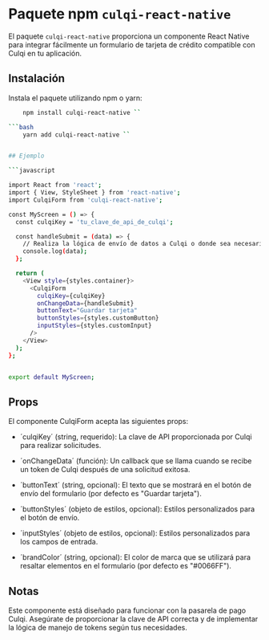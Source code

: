 # Paquete npm `culqi-react-native`

El paquete `culqi-react-native` proporciona un componente React Native para integrar fácilmente un formulario de tarjeta de crédito compatible con Culqi en tu aplicación.

## Instalación

Instala el paquete utilizando npm o yarn:

```bash
	npm install culqi-react-native ``

```bash
	yarn add culqi-react-native ``


## Ejemplo

```javascript

import React from 'react';
import { View, StyleSheet } from 'react-native';
import CulqiForm from 'culqi-react-native';

const MyScreen = () => {
  const culqiKey = 'tu_clave_de_api_de_culqi';

  const handleSubmit = (data) => {
    // Realiza la lógica de envío de datos a Culqi o donde sea necesario
    console.log(data);
  };

  return (
    <View style={styles.container}>
      <CulqiForm
        culqiKey={culqiKey}
        onChangeData={handleSubmit}
        buttonText="Guardar tarjeta"
        buttonStyles={styles.customButton}
        inputStyles={styles.customInput}
      />
    </View>
  );
};


export default MyScreen;
```

## Props
El componente CulqiForm acepta las siguientes props:

- ´culqiKey´ (string, requerido): La clave de API proporcionada por Culqi para realizar solicitudes.

- ´onChangeData´ (función): Un callback que se llama cuando se recibe un token de Culqi después de una solicitud exitosa.

- ´buttonText´ (string, opcional): El texto que se mostrará en el botón de envío del formulario (por defecto es "Guardar tarjeta").

- ´buttonStyles´ (objeto de estilos, opcional): Estilos personalizados para el botón de envío.

- ´inputStyles´ (objeto de estilos, opcional): Estilos personalizados para los campos de entrada.

- ´brandColor´ (string, opcional): El color de marca que se utilizará para resaltar elementos en el formulario (por defecto es "#0066FF").


## Notas
Este componente está diseñado para funcionar con la pasarela de pago Culqi. Asegúrate de proporcionar la clave de API correcta y de implementar la lógica de manejo de tokens según tus necesidades.
